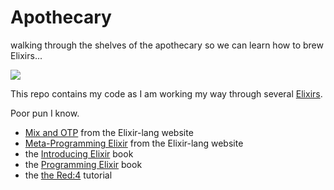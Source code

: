 # Apothecary
walking through the shelves of the apothecary so we can learn how to brew Elixirs...

![](http://elixir-lang.org/images/logo/logo.png)

This repo contains my code as I am working my way through several [Elixirs](www.elixir-lang.org).

Poor pun I know.

- [Mix and OTP](https://github.com/bdubaut/apothecary/tree/master/mix-and-otp) from the Elixir-lang website
- [Meta-Programming Elixir](https://github.com/bdubaut/apothecary/tree/master/meta-programming) from the Elixir-lang website
- the [Introducing Elixir](https://github.com/bdubaut/apothecary/tree/master/introducing-elixir) book
- the [Programming Elixir](https://github.com/bdubaut/apothecary/tree/master/programming-elixir) book
- the [the Red:4](https://github.com/bdubaut/apothecary/tree/master/red4-physics) tutorial
